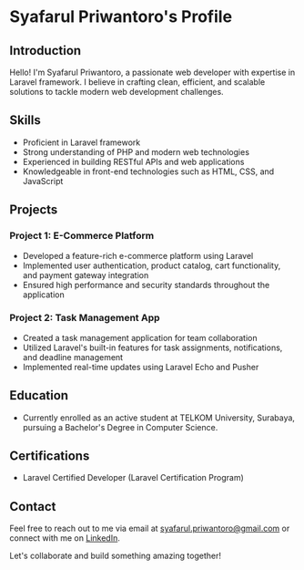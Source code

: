 # Syafarul Priwantoro's Profile

## Introduction

Hello! I'm Syafarul Priwantoro, a passionate web developer with expertise in Laravel framework. I believe in crafting clean, efficient, and scalable solutions to tackle modern web development challenges.

## Skills

- Proficient in Laravel framework
- Strong understanding of PHP and modern web technologies
- Experienced in building RESTful APIs and web applications
- Knowledgeable in front-end technologies such as HTML, CSS, and JavaScript

## Projects

### Project 1: E-Commerce Platform
- Developed a feature-rich e-commerce platform using Laravel
- Implemented user authentication, product catalog, cart functionality, and payment gateway integration
- Ensured high performance and security standards throughout the application

### Project 2: Task Management App
- Created a task management application for team collaboration
- Utilized Laravel's built-in features for task assignments, notifications, and deadline management
- Implemented real-time updates using Laravel Echo and Pusher

## Education

- Currently enrolled as an active student at TELKOM University, Surabaya, pursuing a Bachelor's Degree in Computer Science.

## Certifications

- Laravel Certified Developer (Laravel Certification Program)

## Contact

Feel free to reach out to me via email at [syafarul.priwantoro@gmail.com](mailto:syafarul.priwantoro@gmail.com) or connect with me on [LinkedIn](https://www.linkedin.com/in/syafarul).

Let's collaborate and build something amazing together!

